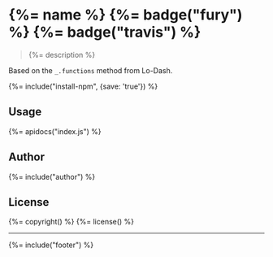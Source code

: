 # {%= name %} {%= badge("fury") %} {%= badge("travis") %}

> {%= description %}

Based on the `_.functions` method from Lo-Dash.

{%= include("install-npm", {save: 'true'}) %}

## Usage
{%= apidocs("index.js") %}

## Author
{%= include("author") %}

## License
{%= copyright() %}
{%= license() %}

***

{%= include("footer") %}